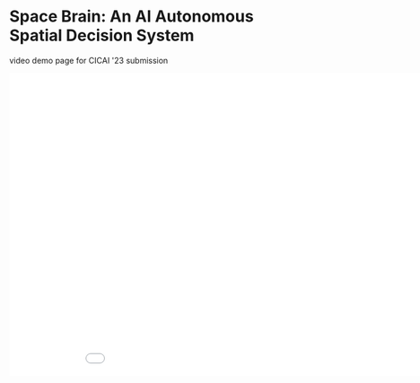 # Space Brain: An AI Autonomous Spatial Decision System
video demo page for CICAI '23 submission



<iframe width="960" height="540" src="[https://user-images.githubusercontent.com/134912940/250257106-74f85740-86aa-42fa-bead-28938d88fa2e.MP4]" frameborder="0" allowfullscreen></iframe>
